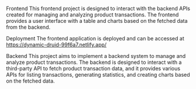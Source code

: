 Frontend
This frontend project is designed to interact with the backend APIs created for managing and analyzing product transactions. The frontend provides a user interface with a table and charts based on the fetched data from the backend.

Deployment
The frontend application is deployed and can be accessed at https://dynamic-druid-99f6a7.netlify.app/

Backend
This project aims to implement a backend system to manage and analyze product transactions. The backend is designed to interact with a third-party API to fetch product transaction data, and it provides various APIs for listing transactions, generating statistics, and creating charts based on the fetched data.
